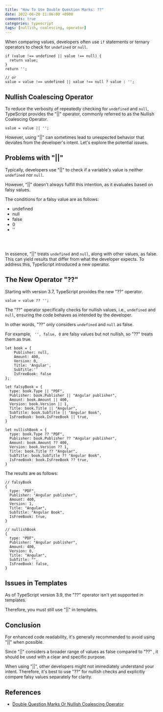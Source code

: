 ```yaml
---
title: "How To Use Double Question Marks: ??"
date: 2022-06-20 11:06:00 +0900
comments: true
categories: typescript
tags: [nullish, coalescing, operator]
---
```


When comparing values, developers often use `if` statements or ternary operators to check for `undefined` or `null`.

```tsx
if (value !== undefined || value !== null) {
  return value;
}
return '';

// or
value = value !== undefined || value !== null ? value : '';
```

## Nullish Coalescing Operator

To reduce the verbosity of repeatedly checking for `undefined` and `null`, TypeScript provides the "||" operator, commonly referred to as the Nullish Coalescing Operator.

```tsx
value = value || '';
```

However, using "||" can sometimes lead to unexpected behavior that deviates from the developer's intent. Let's explore the potential issues.

## Problems with "||"

Typically, developers use "||" to check if a variable's value is neither `undefined` nor `null`.<br/>

However, "||" doesn't always fulfill this intention, as it evaluates based on falsy values.<br/>

The conditions for a falsy value are as follows:
- undefined
- null
- false
- 0
- ''

<br/><br/>

In essence, "||" treats `undefined` and `null`, along with other values, as false. This can yield results that differ from what the developer expects. To address this, TypeScript introduced a new operator.

## The New Operator "??"

Starting with version 3.7, TypeScript provides the new "??" operator.

```tsx
value = value ?? '';
```


The "??" operator specifically checks for nullish values, i.e., `undefined` and `null`, ensuring the code behaves as intended by the developer.<br/>

In other words, "??" only considers `undefined` and `null` as false.<br/>

For example, ` '', false, 0` are falsy values but not nullish, so "??" treats them as true.

```tsx
let book = {
	Publisher: null,
	Amount: 400,
	Version: 0,
	Title: 'Angular',
	SubTitle:''
	IsFreeBook: false
};

let falsyBook = {
  type: book.Type || "PDF",
  Publisher: book.Publisher || "Angular publisher",
  Amount: book.Amount || 400,
  Version: book.Version || 1,
  Title: book.Title || "Angular",
  SubTitle: book.SubTitle || "Angular Book",
  IsFreeBook: book.IsFreeBook || true,
}

let nullishBook = {
  type: book.Type ?? "PDF",
  Publisher: book.Publisher ?? "Angular publisher",
  Amount: book.Amount ?? 400,
  Version: book.Version ?? 1,
  Title: book.Title ?? "Angular",
  SubTitle: book.SubTitle ?? "Angular Book",
  IsFreeBook: book.IsFreeBook ?? true,
}
```

The results are as follows:
```tsx
// falsyBook
{
  type: "PDF",
  Publisher: "Angular publisher",
  Amount: 400,
  Version: 1,
  Title: "Angular",
  SubTitle: "Angular Book",
  IsFreeBook: true,
}

// nullishBook
{
  type: "PDF",
  Publisher: "Angular publisher",
  Amount: 400,
  Version: 0,
  Title: "Angular",
  SubTitle: "",
  IsFreeBook: false,
}
```

## Issues in Templates

As of TypeScript version 3.9, the "??" operator isn't yet supported in templates.<br/>

Therefore, you must still use "||" in templates.

## Conclusion

For enhanced code readability, it's generally recommended to avoid using "||" when possible.<br/>

Since "||" considers a broader range of values as false compared to "??" , it should be used with a clear and specific purpose.<br/>

When using "||", other developers might not immediately understand your intent. Therefore, it's best to use "??" for nullish checks and explicitly compare falsy values separately for clarity.

## References

- [Double Question Marks Or Nullish Coalescing Operator](https://www.angularjswiki.com/angular/double-question-marks-or-nullish-coalescing-operator-in-angular-typescript/)